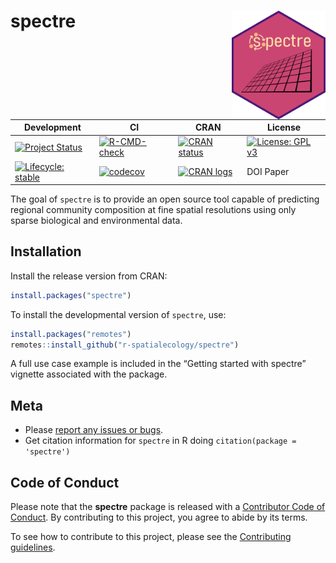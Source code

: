 
<!-- README.md is generated from README.Rmd. Please edit that file -->

# spectre <img src='man/figures/spectre.png' align="right" width="150" /></a>

<!-- badges: start -->

| Development                                                                                                                                    | CI                                                                                                                                                                                       | CRAN                                                                                                              | License                                                                                                         |
| ---------------------------------------------------------------------------------------------------------------------------------------------- | ---------------------------------------------------------------------------------------------------------------------------------------------------------------------------------------- | ----------------------------------------------------------------------------------------------------------------- | --------------------------------------------------------------------------------------------------------------- |
| [![Project Status](https://www.repostatus.org/badges/latest/active.svg)](https://www.repostatus.org/#active)                                   | [![R-CMD-check](https://github.com/r-spatialecology/spectre/actions/workflows/r-cmd-check.yml/badge.svg)](https://github.com/r-spatialecology/spectre/actions/workflows/r-cmd-check.yml) | [![CRAN status](https://www.r-pkg.org/badges/version/spectre)](https://CRAN.R-project.org/package=spectre)        | [![License: GPL v3](https://img.shields.io/badge/License-GPLv3-blue.svg)](https://www.gnu.org/licenses/gpl-3.0) |
| [![Lifecycle: stable](https://img.shields.io/badge/lifecycle-stable-brightgreen.svg)](https://lifecycle.r-lib.org/articles/stages.html#stable) | [![codecov](https://codecov.io/gh/r-spatialecology/spectre/branch/main/graph/badge.svg?token=6xoTj9a1ci)](https://codecov.io/gh/r-spatialecology/spectre)                                | [![CRAN logs](https://cranlogs.r-pkg.org/badges/grand-total/spectre)](https://CRAN.R-project.org/package=spectre) | DOI Paper                                                                                                       |

<!-- badges: end -->

The goal of `spectre` is to provide an open source tool capable of
predicting regional community composition at fine spatial resolutions
using only sparse biological and environmental data.

## Installation

Install the release version from CRAN:

``` r
install.packages("spectre")
```

To install the developmental version of `spectre`, use:

``` r
install.packages("remotes")
remotes::install_github("r-spatialecology/spectre")
```

A full use case example is included in the “Getting started with
spectre” vignette associated with the package.

## Meta

  - Please [report any issues or
    bugs](https://github.com/r-spatialecology/spectre/issues/new).
  - Get citation information for `spectre` in R doing `citation(package
    = 'spectre')`

## Code of Conduct

Please note that the **spectre** package is released with a [Contributor
Code of Conduct](CODE_OF_CONDUCT.md). By contributing to this project,
you agree to abide by its terms.

To see how to contribute to this project, please see the [Contributing
guidelines](CONTRIBUTING.md).
